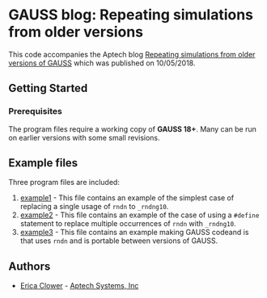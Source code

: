 # GAUSS blog: Repeating simulations from older versions
This code accompanies the Aptech blog [Repeating simulations from older versions of GAUSS](https://www.aptech.com/blog/repeating-simulations-from-older-versions-of-gauss/) which was published on 10/05/2018.

## Getting Started
### Prerequisites
The program files require a working copy of **GAUSS 18+**. Many can be run on earlier versions with some small revisions.

## Example files
Three program files are included:
1. [example1](example1.e) - This file contains an example of the simplest case of replacing a single usage of `rndn` to `_rndng10`.
2. [example2](example2.e) - This file contains an example of the case of using a `#define` statement to replace multiple occurrences of `rndn` with `_rndng10`.
3. [example3](example3.e) - This file contains an example making GAUSS codeand is that uses `rndn` and is portable between versions of GAUSS.

## Authors
*  [Erica Clower](erica@aptech.com) - [Aptech Systems, Inc](www.aptech.com)

